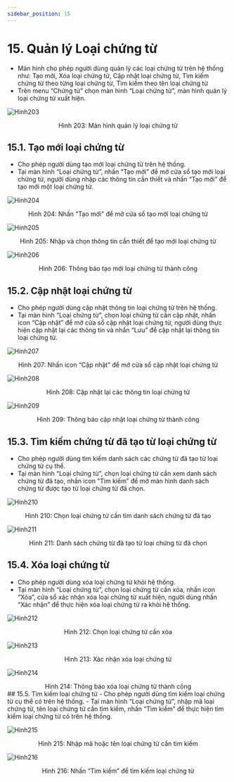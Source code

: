 ```yaml
---
sidebar_position: 15
---
```


# 15. Quản lý Loại chứng từ
- Màn hình cho phép người dùng quản lý các loại chứng từ trên hệ thống như: Tạo mới, Xóa loại chứng từ, Cập nhật loại chứng từ, Tìm kiếm chứng từ theo từng loại chứng từ, Tìm kiếm theo tên loại chứng từ
- Trên menu “Chứng từ” chọn màn hình “Loại chứng từ”, màn hình quản lý loại chứng từ xuất hiện.

![Hinh203](./image/QLLCT1.png)

<center>Hình 203: Màn hình quản lý loại chứng từ</center>

## 15.1. Tạo mới loại chứng từ
- Cho phép người dùng tạo mới loại chứng từ trên hệ thống.
- Tại màn hình “Loại chứng từ”, nhấn “Tạo mới” để mở cửa sổ tạo mới loại chứng từ, người dùng nhập các thông tin cần thiết và nhấn “Tạo mới” để tạo mới một loại chứng từ.

![Hinh204](./image/QLLCT2.png)

<center>Hình 204: Nhấn "Tạo mới" để mở cửa sổ tạo mới loại chứng từ</center>

![Hinh205](./image/QLLCT3.png)

<center>Hình 205: Nhập và chọn thông tin cần thiết để tạo mới loại chứng từ</center>

![Hinh206](./image/QLLCT4.png)

<center>Hình 206: Thông báo tạo mới loại chứng từ thành công</center>

## 15.2. Cập nhật loại chứng từ
- Cho phép người dùng cập nhật thông tin loại chứng từ trên hệ thống.
- Tại màn hình “Loại chứng từ”, chọn loại chứng từ cần cập nhật, nhấn icon “Cập nhật” để mở cửa sổ cập nhật loại chứng từ, người dùng thực hiện cập nhật lại các thông tin và nhấn “Lưu” để cập nhật lại thông tin loại chứng từ.

![Hinh207](./image/QLLCT5.png)

<center>Hình 207: Nhấn icon “Cập nhật” để mở cửa sổ cập nhật loại chứng từ</center>

![Hinh208](./image/QLLCT6.png)

<center>Hình 208: Cập nhật lại các thông tin loại chứng từ</center>

![Hinh209](./image/QLLCT7.png)

<center>Hình 209: Thông báo cập nhật loại chứng từ thành công</center>

## 15.3. Tìm kiếm chứng từ đã tạo từ loại chứng từ
- Cho phép người dùng tìm kiếm danh sách các chứng từ đã tạo từ loại chứng từ cụ thể.
- Tại màn hình “Loại chứng từ”, chọn loại chứng từ cần xem danh sách chứng từ đã tạo, nhấn icon “Tìm kiếm” để mở màn hình danh sách chứng từ được tạo từ loại chứng từ đã chọn.

![Hinh210](./image/QLLCT8.png)

<center>Hình 210: Chọn loại chứng từ cần tìm danh sách chứng từ đã tạo</center>

![Hinh211](./image/QLLCT9.png)

<center>Hình 211: Danh sách chứng từ đã tạo từ loại chứng từ đã chọn</center>

## 15.4. Xóa loại chứng từ
- Cho phép người dùng xóa loại chứng từ khỏi hệ thống.
- Tại màn hình “Loại chứng từ”, chọn loại chứng từ cần xóa, nhấn icon “Xóa”, cửa sổ xác nhận xóa loại chứng từ xuất hiện, người dùng nhấn “Xác nhận” để thực hiện xóa loại chứng từ ra khỏi hệ thống.

![Hinh212](./image/QLLCT10.png)

<center>Hình 212: Chọn loại chứng từ cần xóa</center>

![Hinh213](./image/QLLCT11.png)

<center>Hình 213: Xác nhận xóa loại chứng từ</center>

![Hinh214](./image/QLLCT12.png)

<center>Hình 214: Thông báo xóa loại chứng từ thành công</center>
## 15.5. Tìm kiếm loại chứng từ
- Cho phép người dùng tìm kiếm loại chứng từ cụ thể có trên hệ thống.
- Tại màn hình “Loại chứng từ”, nhập mã loại chứng từ, tên loại chứng từ cần tìm kiếm, nhấn “Tìm kiếm” để thực hiện tìm kiếm loại chứng từ có trên hệ thống.

![Hinh215](./image/QLLCT13.png)

<center>Hình 215: Nhập mã hoặc tên loại chứng từ cần tìm kiếm</center>

![Hinh216](./image/QLLCT14.png)

<center>Hình 216: Nhấn “Tìm kiếm” để tìm kiếm loại chứng từ</center>

